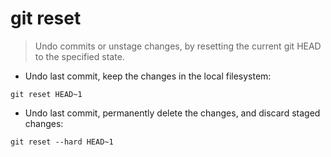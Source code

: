 # git reset

> Undo commits or unstage changes, by resetting the current git HEAD to the specified state.

- Undo last commit, keep the changes in the local filesystem:

`git reset HEAD~1`

- Undo last commit, permanently delete the changes, and discard staged changes:

`git reset --hard HEAD~1`
